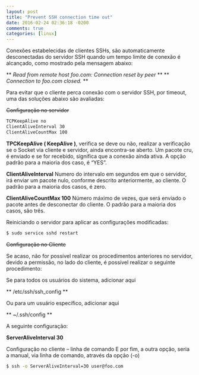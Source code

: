 ```yaml
---
layout: post
title: "Prevent SSH connection time out"
date: 2016-02-24 02:36:18 -0200
comments: true
categories: [linux]
---
```


Conexões estabelecidas de clientes SSHs, são automaticamente desconectadas do servidor SSH quando um tempo limite de conexão é alcançado, como mostrado pela mensagem abaixo:

** *Read from remote host foo.com: Connection reset by peer* **
** *Connection to foo.com closed.* **

Para evitar que o cliente perca conexão com o servidor SSH, por timeout, uma das soluções abaixo são avaliadas:

~~Configuração no servidor~~

``` bash
TCPKeepAlive no
ClientAliveInterval 30
ClientAliveCountMax 100
```

**TPCKeepAlive ( KeepAlive )**, verifica se deve ou não, realizar a verificação se o Socket via cliente e servidor, ainda encontra-se
aberto. Um pacote cru, é enviado e se for recebido, significa que a conexão ainda ativa. A opção padrão para a maioria dos caso, é “YES”.

**ClientAliveInterval** Numero do intervalo em segundos em que o servidor, irá enviar um pacote nulo, conforme descrito
anteriormente, ao cliente. O padrão para a maioria dos casos, é zero.

**ClientAliveCountMax 100** Número máximo de vezes, que será enviado o pacote antes de desconectar do cliente. O padrão para a maioria dos casos, são três.

Reiniciando o servidor para aplicar as configurações modificadas:

``` bash
$ sudo service sshd restart
```

~~Configuração no Cliente~~

Se acaso, não for <!--more--> possível realizar os procedimentos anteriores no servidor, devido a permissão, no lado do cliente, é possível realizar o seguinte procedimento:

Se para todos os usuários do sistema, adicionar aqui

** /etc/ssh/ssh_config **

Ou para um usuário específico, adicionar aqui

** ~/.ssh/config **

A seguinte configuração:

**ServerAliveInterval 30**

Configuração no cliente – linha de comando
E por fim, a outra opção, seria a manual, via linha de comando, através da opção (-o)

``` bash
$ ssh -o ServerAliveInterval=30 user@foo.com
```
